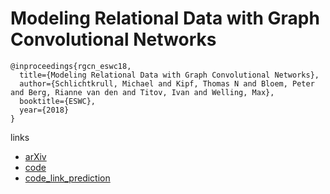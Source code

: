 #  Modeling Relational Data with Graph Convolutional Networks

```
@inproceedings{rgcn_eswc18,
  title={Modeling Relational Data with Graph Convolutional Networks},
  author={Schlichtkrull, Michael and Kipf, Thomas N and Bloem, Peter and Berg, Rianne van den and Titov, Ivan and Welling, Max},
  booktitle={ESWC},
  year={2018}
}
```

links
- [arXiv](https://arxiv.org/abs/1703.06103)
- [code](https://github.com/tkipf/relational-gcn)
- [code_link_prediction](https://github.com/MichSchli/RelationPrediction)
